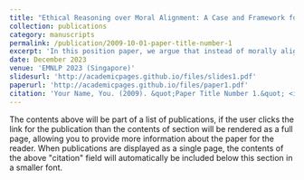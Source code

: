 ```yaml
---
title: "Ethical Reasoning over Moral Alignment: A Case and Framework for In-Context Ethical Policies in LLMs"
collection: publications
category: manuscripts
permalink: /publication/2009-10-01-paper-title-number-1
excerpt: 'In this position paper, we argue that instead of morally aligning LLMs to specific set of ethical principles, we should infuse generic ethical reasoning capabilities into them so that they can handle value pluralism at a global scale'
date: December 2023
venue: 'EMNLP 2023 (Singapore)'
slidesurl: 'http://academicpages.github.io/files/slides1.pdf'
paperurl: 'http://academicpages.github.io/files/paper1.pdf'
citation: 'Your Name, You. (2009). &quot;Paper Title Number 1.&quot; <i>Journal 1</i>. 1(1).'
---
```


The contents above will be part of a list of publications, if the user clicks the link for the publication than the contents of section will be rendered as a full page, allowing you to provide more information about the paper for the reader. When publications are displayed as a single page, the contents of the above "citation" field will automatically be included below this section in a smaller font.
